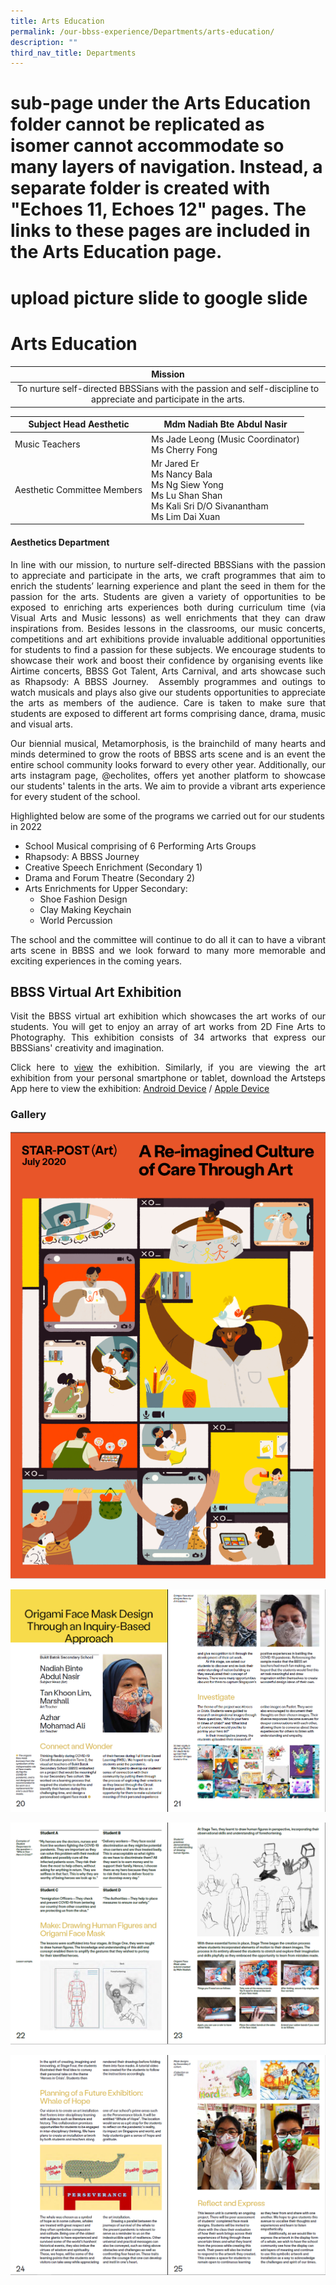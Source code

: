 ```yaml
---
title: Arts Education
permalink: /our-bbss-experience/Departments/arts-education/
description: ""
third_nav_title: Departments
---
```


# sub-page under the Arts Education folder cannot be replicated as isomer cannot accommodate so many layers of navigation. Instead, a separate folder is created with "Echoes 11, Echoes 12" pages. The links to these pages are included in the Arts Education page.
# upload picture slide to google slide

# Arts Education

|            Mission                         |  
|:------------------------------:|
| To nurture self-directed BBSSians with the passion and self-discipline to appreciate and participate in the arts. | 

| Subject Head Aesthetic       | Mdm Nadiah Bte Abdul Nasir                      |
|---------------------|-----------|
| Music Teachers               | Ms Jade Leong (Music Coordinator)<br>Ms Cherry Fong                                                                  |
|  Aesthetic Committee Members | Mr Jared Er<br>Ms Nancy Bala<br>Ms Ng Siew Yong<br>Ms Lu Shan Shan<br>Ms Kali Sri D/O Sivanantham<br>Ms Lim Dai Xuan |

#### Aesthetics Department 

<p style="text-align: justify;">In line with our mission, to nurture self-directed BBSSians with the passion to appreciate and participate in the arts, we craft programmes that aim to enrich the students’ learning experience and plant the seed in them for the passion for the arts. Students are given a variety of opportunities to be exposed to enriching arts experiences both during curriculum time (via Visual Arts and Music lessons) as well enrichments that they can draw inspirations from. Besides lessons in the classrooms, our music concerts, competitions and art exhibitions provide invaluable additional opportunities for students to find a passion for these subjects. We encourage students to showcase their work and boost their confidence by organising events like  Airtime concerts, BBSS Got Talent, Arts Carnival, and arts showcase such as Rhapsody: A BBSS Journey.  Assembly programmes and outings to watch musicals and plays also give our students opportunities to appreciate the arts as members of the audience. Care is taken to make sure that students are exposed to different art forms comprising dance, drama, music and visual arts.</p>

<p style="text-align: justify;">Our biennial musical, Metamorphosis, is the brainchild of many hearts and minds determined to grow the roots of BBSS arts scene and is an event the entire school community looks forward to every other year. Additionally, our arts instagram page, @echolites, offers yet another platform to showcase our students' talents in the arts. We aim to provide a vibrant arts experience for every student of the school.</p>

Highlighted below are some of the programs we carried out for our students in 2022

*   School Musical comprising of 6 Performing Arts Groups
*   Rhapsody: A BBSS Journey
*   Creative Speech Enrichment (Secondary 1)
*   Drama and Forum Theatre (Secondary 2)
*   Arts Enrichments for Upper Secondary:
    *   Shoe Fashion Design
    *   Clay Making Keychain
    *   World Percussion

<p style="text-align: justify;">The school and the committee will continue to do all it can to have a vibrant arts scene in BBSS and we look forward to many more memorable and exciting experiences in the coming years. </p>

## BBSS Virtual Art Exhibition

<p style="text-align: justify;">Visit the BBSS virtual art exhibition which showcases the art works of our students. You will get to enjoy an array of art works from 2D Fine Arts to Photography. This exhibition consists of 34 artworks that express our BBSSians' creativity and imagination.  </p>

<p style="text-align: justify;">Click here to <a href="https://www.artsteps.com/view/5f7ebf13816a3d535ca061ab" target="_blank">view</a> the exhibition. Similarly, if you are viewing the art exhibition from your personal smartphone or tablet, download the Artsteps App here to view the exhibition: <a href="https://play.google.com/store/apps/details?id=gr.dataverse.artstepsv2" target="_blank">Android Device</a> / <a href="https://apps.apple.com/us/app/artsteps/id1421672085?ls=1" target="_blank">Apple Device</a></p>

### Gallery

![](/images/Our%20BBSS%20Experience/Arts%20Education/cover%20page.png)

![](/images/Our%20BBSS%20Experience/Arts%20Education/Page1%20A%20Re-Imagined%20Culture%20of%20Care%20Through%20Arts.png)

![](/images/Our%20BBSS%20Experience/Arts%20Education/page2%20A%20Re-Imagined%20Culture%20of%20Care%20Through%20Arts.png)

![](/images/Our%20BBSS%20Experience/Arts%20Education/page3%20A%20Re-Imagined%20Culture%20of%20Care%20Through%20Arts.png)